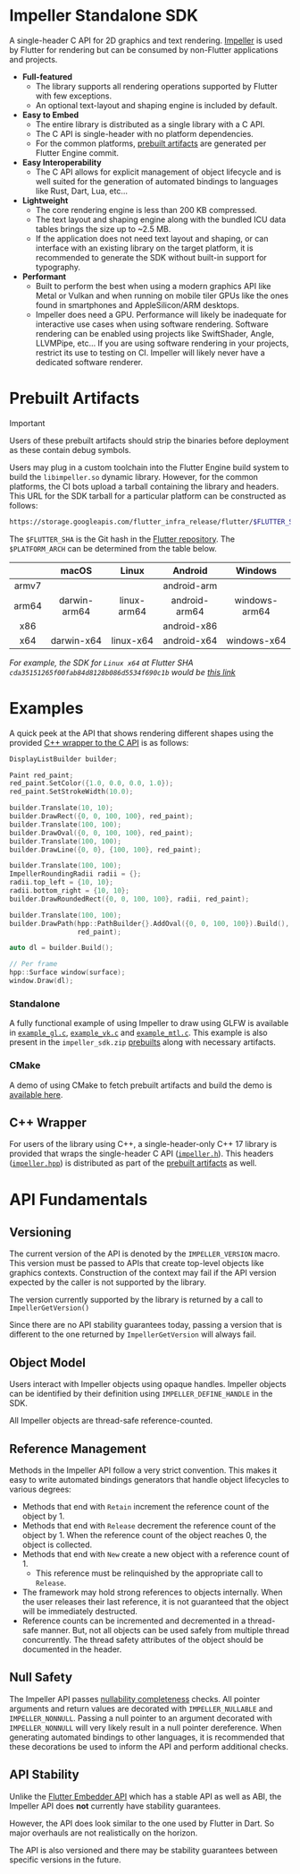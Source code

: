 # Impeller Standalone SDK

A single-header C API for 2D graphics and text rendering. [Impeller](../../README.md) is used by Flutter for rendering but can be consumed by non-Flutter applications and projects.

* **Full-featured**
  * The library supports all rendering operations supported by Flutter with few exceptions.
  * An optional text-layout and shaping engine is included by default.
* **Easy to Embed**
  * The entire library is distributed as a single library with a C API.
  * The C API is single-header with no platform dependencies.
  * For the common platforms, [prebuilt artifacts](#prebuilt-artifacts) are generated per Flutter Engine commit.
* **Easy Interoperability**
  * The C API allows for explicit management of object lifecycle and is well suited for the generation of automated bindings to languages like Rust, Dart, Lua, etc…
* **Lightweight**
  * The core rendering engine is less than 200 KB compressed.
  * The text layout and shaping engine along with the bundled ICU data tables brings the size up to ~2.5 MB.
  * If the application does not need text layout and shaping, or can interface with an existing library on the target platform, it is recommended to generate the SDK without built-in support for typography.
* **Performant**
  * Built to perform the best when using a modern graphics API like Metal or Vulkan and when running on mobile tiler GPUs like the ones found in smartphones and AppleSilicon/ARM desktops.
  * Impeller does need a GPU. Performance will likely be inadequate for interactive use cases when using software rendering. Software rendering can be enabled using projects like SwiftShader, Angle, LLVMPipe, etc… If you are using software rendering in your projects, restrict its use to testing on CI. Impeller will likely never have a dedicated software renderer.

# Prebuilt Artifacts

> [!IMPORTANT]
> Users of these prebuilt artifacts should strip the binaries before deployment as these contain debug symbols.

Users may plug in a custom toolchain into the Flutter Engine build system to build the `libimpeller.so` dynamic library. However, for the common platforms, the CI bots upload a tarball containing the library and headers. This URL for the SDK tarball for a particular platform can be constructed as follows:

```sh
https://storage.googleapis.com/flutter_infra_release/flutter/$FLUTTER_SHA/$PLATFORM_ARCH/impeller_sdk.zip
```

The `$FLUTTER_SHA` is the Git hash in the [Flutter repository](https://github.com/flutter/flutter). The `$PLATFORM_ARCH` can be determined from the table below.

|       | macOS        | Linux       | Android        | Windows       |
|:-----:|:------------:|:-----------:|:--------------:|:-------------:|
| armv7 |              |             | android-arm    |               |
| arm64 | darwin-arm64 | linux-arm64 | android-arm64  | windows-arm64 |
| x86   |              |             | android-x86    |               |
| x64   | darwin-x64   | linux-x64   | android-x64    | windows-x64   |


_For example, the SDK for `Linux x64` at Flutter SHA `cda35151265f00fab84d8128b086d5534f690c1b` would be [this link](https://storage.googleapis.com/flutter_infra_release/flutter/cda35151265f00fab84d8128b086d5534f690c1b/linux-x64/impeller_sdk.zip)_

# Examples

A quick peek at the API that shows rendering different shapes using the provided [C++ wrapper to the C API](#c-wrapper) is as follows:

```c++
DisplayListBuilder builder;

Paint red_paint;
red_paint.SetColor({1.0, 0.0, 0.0, 1.0});
red_paint.SetStrokeWidth(10.0);

builder.Translate(10, 10);
builder.DrawRect({0, 0, 100, 100}, red_paint);
builder.Translate(100, 100);
builder.DrawOval({0, 0, 100, 100}, red_paint);
builder.Translate(100, 100);
builder.DrawLine({0, 0}, {100, 100}, red_paint);

builder.Translate(100, 100);
ImpellerRoundingRadii radii = {};
radii.top_left = {10, 10};
radii.bottom_right = {10, 10};
builder.DrawRoundedRect({0, 0, 100, 100}, radii, red_paint);

builder.Translate(100, 100);
builder.DrawPath(hpp::PathBuilder{}.AddOval({0, 0, 100, 100}).Build(),
                 red_paint);

auto dl = builder.Build();

// Per frame
hpp::Surface window(surface);
window.Draw(dl);
```

### Standalone

A fully functional example of using Impeller to draw using GLFW is available in [`example_gl.c`](example_gl.c), [`example_vk.c`](example_vk.c) and [`example_mtl.c`](example_mtl.c). This example is also present in the `impeller_sdk.zip` [prebuilts](#prebuilt-artifacts) along with necessary artifacts.

### CMake

A demo of using CMake to fetch prebuilt artifacts and build the demo is [available here](https://github.com/chinmaygarde/impeller_cmake_demo).

## C++ Wrapper

For users of the library using C++, a single-header-only C++ 17 library is provided that wraps the single-header C API ([`impeller.h`](impeller.h)). This headers ([`impeller.hpp`](impeller.hpp)) is distributed as part of the [prebuilt artifacts](#prebuilt-artifacts) as well.

# API Fundamentals

## Versioning

The current version of the API is denoted by the `IMPELLER_VERSION` macro. This version must be passed to APIs that create top-level objects like graphics contexts. Construction of the context may fail if the API version expected by the caller is not supported by the library.

The version currently supported by the library is returned by a call to `ImpellerGetVersion()`

Since there are no API stability guarantees today, passing a version that is different to the one returned by `ImpellerGetVersion` will always fail.

## Object Model

Users interact with Impeller objects using opaque handles. Impeller objects can be identified by their definition using `IMPELLER_DEFINE_HANDLE` in the SDK.

All Impeller objects are thread-safe reference-counted.

## Reference Management

Methods in the Impeller API follow a very strict convention. This makes it easy to write automated bindings generators that handle object lifecycles to various degrees:

* Methods that end with `Retain` increment the reference count of the object by 1.
* Methods that end with `Release` decrement the reference count of the object by 1. When the reference count of the object reaches 0, the object is collected.
* Methods that end with `New` create a new object with a reference count of 1.
  * This reference must be relinquished by the appropriate call to `Release`.
* The framework may hold strong references to objects internally. When the user releases their last reference, it is not guaranteed that the object will be immediately destructed.
* Reference counts can be incremented and decremented in a thread-safe manner. But, not all objects can be used safely from multiple thread concurrently. The thread safety attributes of the object should be documented in the header.

## Null Safety

The Impeller API passes [nullability completeness](https://clang.llvm.org/docs/DiagnosticsReference.html#wnullability-completeness) checks. All pointer arguments and return values are decorated with `IMPELLER_NULLABLE` and `IMPELLER_NONNULL`. Passing a null pointer to an argument decorated with `IMPELLER_NONNULL` will very likely result in a null pointer dereference. When generating automated bindings to other languages, it is recommended that these decorations be used to inform the API and perform additional checks.

## API Stability

Unlike the [Flutter Embedder API]([url](https://docs.flutter.dev/embedded)) which has a stable API as well as ABI, the Impeller API does **not** currently have stability guarantees.

However, the API does look similar to the one used by Flutter in Dart. So major overhauls are not realistically on the horizon.

The API is also versioned and there may be stability guarantees between specific versions in the future.
